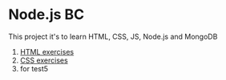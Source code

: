 # Node.js BC

This project it's to learn HTML, CSS, JS, Node.js and MongoDB

1. [HTML exercises](html)
2. [CSS  exercises](css)
3. for test5